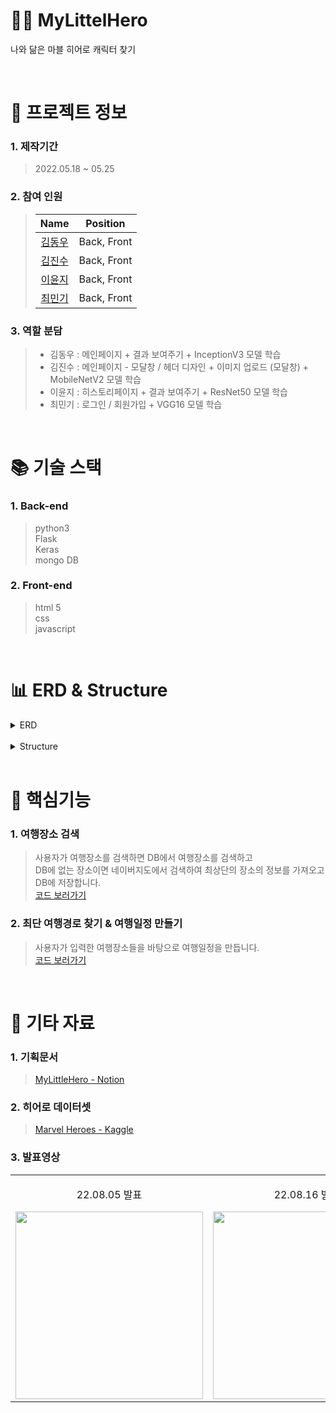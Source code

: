 # 🦸‍♂️ MyLittelHero

나와 닮은 마블 히어로 캐릭터 찾기  

<br />

# 📃 프로젝트 정보

### 1. 제작기간

> 2022.05.18 ~ 05.25

### 2. 참여 인원

> |                    Name                    |  Position   |
> | :----------------------------------------: | :---------: |
> | [김동우](https://github.com/kimphysicsman) | Back, Front |
> |   [김진수](https://github.com/creamone)    | Back, Front |
> |     [이윤지](https://github.com/J1NU2)     | Back, Front |
> |    [최민기](https://github.com/mankic)     | Back, Front |

### 3. 역할 분담

> - 김동우 : 메인페이지 + 결과 보여주기 + InceptionV3 모델 학습
> - 김진수 : 메인페이지 - 모달창 / 헤더 디자인  + 이미지 업로드 (모달창) + MobileNetV2 모델 학습
> - 이윤지 : 히스토리페이지 + 결과 보여주기 + ResNet50 모델 학습
> - 최민기 : 로그인 / 회원가입 + VGG16 모델 학습

<br />

# 📚 기술 스택

### 1. Back-end

> python3  
> Flask  
> Keras  
> mongo DB  

### 2. Front-end

> html 5  
> css  
> javascript

<br />

# 📊 ERD & Structure

<details>
<summary>ERD</summary>
<div markdown="1" style="padding-left: 15px;">
<img src="https://user-images.githubusercontent.com/104434422/186101629-0fe314ae-6ab8-4145-a6e7-4121325268e9.png" width="800px"/>
</div>
</details>

<br />

<details>
<summary>Structure</summary>
<div markdown="1" style="padding-left: 15px;">
<img src="" />
</div>
</details>

<br />

# 🔑 핵심기능

### 1. 여행장소 검색

> 사용자가 여행장소를 검색하면 DB에서 여행장소를 검색하고  
> DB에 없는 장소이면 네이버지도에서 검색하여 최상단의 장소의 정보를 가져오고 DB에 저장합니다.  
> [코드 보러가기](https://github.com/nbcamp-AI-2-fantastic4/MyLittelTrip_backend/blob/d9eba0efc4567cbaef9ec19eea76e76495190a69/recommend/functions/parsing.py#L70)

### 2. 최단 여행경로 찾기 & 여행일정 만들기

> 사용자가 입력한 여행장소들을 바탕으로 여행일정을 만듭니다.  
> [코드 보러가기](https://github.com/nbcamp-AI-2-fantastic4/MyLittelTrip_backend/blob/d9eba0efc4567cbaef9ec19eea76e76495190a69/recommend/functions/schedule.py#L14)

<br />

# 📕 기타 자료

### 1. 기획문서

> [MyLittleHero - Notion](https://www.notion.so/kimphysicsman/My-Little-Hero-13b315a07f1940c79ddc81ad06c79fd0)

### 2. 히어로 데이터셋

> [Marvel Heroes - Kaggle](https://www.kaggle.com/datasets/hchen13/marvel-heroes)

### 3. 발표영상

<table>
  <tbody>
    <tr>
      <td>
        <p align="center"> 22.08.05 발표 </p>
        <a href="https://www.youtube.com/watch?v=6B0DSjvsqj0&t=1s" title="MyLittleTrip 중간발표">
          <img align="center" src="https://user-images.githubusercontent.com/68724828/186087151-e0f0ebed-08c1-4a99-9af0-a8c48c536205.png" width="300" >
        </a>
      </td>
      <td>
        <p align="center"> 22.08.16 발표 </p>
        <a href="https://youtu.be/9eoYpRqTZUU" title="MyLittleTrip 최종발표">
          <img align="center" src="https://user-images.githubusercontent.com/68724828/186087151-e0f0ebed-08c1-4a99-9af0-a8c48c536205.png" width="300" >
        </a>
      </td>
    </tr>
  </tbody>
</table>

